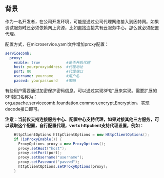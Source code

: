 ## 背景

作为一名开发者，在公司开发环境，可能是通过公司代理网络接入到因特网。如果调试服务时还必须依赖网上资源，比如直接连接共有云服务中心，那么就必须配置代理。

配置方式，在microservice.yaml文件增加proxy配置：

```yaml
servicecomb:
  proxy:
    enable: true            #是否开启代理
    host: yourproxyaddress  #代理地址
    port: 80                #代理端口
    username: yourname      #用户名
    passwd: yourpassword    #密码
```

有些用户需要通过加密保护密码信息。可以通过实现SPI扩展来实现。需要扩展的SPI接口名称为：org.apache.servicecomb.foundation.common.encrypt.Encryption，实现decode接口即可。

**注意：当前仅支持连接服务中心、配置中心支持代理，如果对接其他三方服务，可以读取这个配置，自行配置代理，vertx httpclient支持代理设置，例如：**

```java
    HttpClientOptions httpClientOptions = new HttpClientOptions();
    if (isProxyEnable()) {
      ProxyOptions proxy = new ProxyOptions();
      proxy.setHost("host");
      proxy.setPort(port);
      proxy.setUsername("username");
      proxy.setPassword("passwd");
      httpClientOptions.setProxyOptions(proxy);
    }
```



